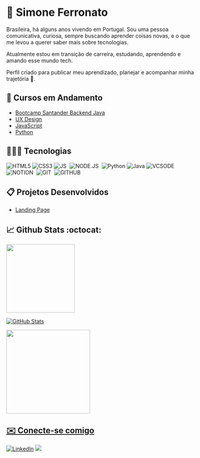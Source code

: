# 💫 Simone Ferronato

Brasileira, há alguns anos vivendo em Portugal.
Sou uma pessoa comunicativa, curiosa, sempre buscando aprender coisas novas, e o que me levou a querer saber mais sobre tecnologias.

Atualmente estou em transição de carreira, estudando, aprendendo e amando esse mundo tech. 

Perfil criado para publicar meu aprendizado, planejar e acompanhar minha trajetória 🚀.

## 📒 Cursos em Andamento
- [Bootcamp Santander Backend Java](https://web.dio.me/track/santander-bootcamp-2023-backend-java)
- [UX Design](https://www.coursera.org/professional-certificates/google-ux-design)
- [JavaScript](https://www.estudonauta.com/)
- [Python](https://www.estudonauta.com/)

## 👩🏽‍💻 Tecnologias
![HTML5](https://img.shields.io/badge/html5-%23E34F26.svg?style=for-the-badge&logo=html5&logoColor=white)
![CSS3](https://img.shields.io/badge/css3-%231572B6.svg?style=for-the-badge&logo=css3&logoColor=white)
![JS](https://img.shields.io/badge/JavaScript-F7DF1E.svg?style=for-the-badge&logo=JavaScript&logoColor=black)&nbsp;
![NODE.JS](https://img.shields.io/badge/Node.js-339933.svg?style=for-the-badge&logo=nodedotjs&logoColor=white)&nbsp;
![Python](https://img.shields.io/badge/python-3670A0?style=for-the-badge&logo=python&logoColor=ffdd54) 
![Java](https://img.shields.io/badge/java-%23ED8B00.svg?style=for-the-badge&logo=java&logoColor=white)
![VCSODE](https://img.shields.io/badge/Visual%20Studio%20Code-007ACC.svg?style=for-the-badge&logo=Visual-Studio-Code&logoColor=white)&nbsp;
![NOTION](https://img.shields.io/badge/Notion-000000.svg?style=for-the-badge&logo=Notion&logoColor=white)&nbsp;
![GIT](https://img.shields.io/badge/Git-F05032.svg?style=for-the-badge&logo=Git&logoColor=white)&nbsp;
![GITHUB](https://img.shields.io/badge/GitHub-181717.svg?style=for-the-badge&logo=GitHub&logoColor=white)&nbsp;

## 📋 Projetos Desenvolvidos
- [Landing Page](https://simoneferronato.github.io/landing-page/)

## 📈 Github Stats :octocat:
<img  height="180em"  src="https://github-readme-stats.vercel.app/api/top-langs/?username=simoneferronato&layout=compact&langs_count=8&theme=tokyonight"/>
<a  href="https://git.io/streak-stats">

![GitHub Stats](https://github-readme-stats.vercel.app/api?username=simoneferronato&repo=dio-lab-open-source&bg_color=000&border_color=30A3DC&show_icons=true&icon_color=30A3DC&text_color=FFF&hide_title=true&hide=stars)

<img  height="220em"  src="https://github-readme-streak-stats.herokuapp.com?user=simoneferronato&theme=tokyonight"/>

## ✉️ Conecte-se comigo
[![LinkedIn](https://img.shields.io/badge/LinkedIn-000?style=for-the-badge&logo=linkedin&logoColor=0E76A8)](https://www.linkedin.com/in/simone-regina-ferronato-couto-539737134/)
<a href =  "mailto:simoneferronato0221@gmail.com"><img src="https://img.shields.io/badge/Gmail-D14836?style=for-the-badge&logo=gmail&logoColor=white" target="_blank"> </a>






